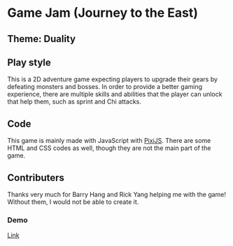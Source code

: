 # Game Jam (Journey to the East)
## Theme: Duality ##

## Play style ##
This is a 2D adventure game expecting players to upgrade their gears by defeating monsters and bosses. In order to provide a better gaming experience, there are multiple skills and abilities that the player can unlock that help them, such as sprint and Chi attacks. 

## Code ##
This game is mainly made with JavaScript with [PixiJS](https://pixijs.com/). There are some HTML and CSS codes as well, though they are not the main part of the game. 

## Contributers ##
Thanks very much for Barry Hang and Rick Yang helping me with the game! Without them, I would not be able to create it. 

### Demo ###
[Link](https://www.superapps.me/gamejam/index.html)